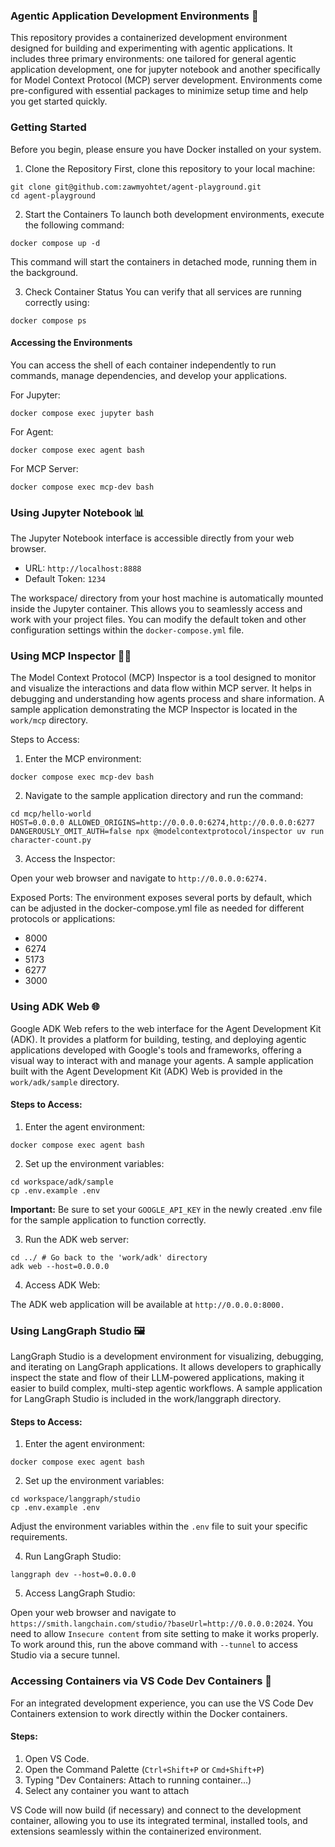 ### Agentic Application Development Environments 🚀

This repository provides a containerized development environment designed for building and experimenting with agentic applications. It includes three primary environments: one tailored for general agentic application development, one for jupyter notebook and another specifically for Model Context Protocol (MCP) server development. Environments come pre-configured with essential packages to minimize setup time and help you get started quickly.

### Getting Started

Before you begin, please ensure you have Docker installed on your system.

1. Clone the Repository
First, clone this repository to your local machine:

```
git clone git@github.com:zawmyohtet/agent-playground.git
cd agent-playground
```

2. Start the Containers
To launch both development environments, execute the following command:

```
docker compose up -d
```

This command will start the containers in detached mode, running them in the background.

3. Check Container Status
You can verify that all services are running correctly using:

```
docker compose ps
```

#### Accessing the Environments

You can access the shell of each container independently to run commands, manage dependencies, and develop your applications.

For Jupyter:
```
docker compose exec jupyter bash
```

For Agent:
```
docker compose exec agent bash
```

For MCP Server:
```
docker compose exec mcp-dev bash
```

### Using Jupyter Notebook 📊

The Jupyter Notebook interface is accessible directly from your web browser.

- URL: `http://localhost:8888`
- Default Token: `1234`

The workspace/ directory from your host machine is automatically mounted inside the Jupyter container. This allows you to seamlessly access and work with your project files. You can modify the default token and other configuration settings within the `docker-compose.yml` file.

### Using MCP Inspector 🕵️‍♀️

The Model Context Protocol (MCP) Inspector is a tool designed to monitor and visualize the interactions and data flow within MCP server. It helps in debugging and understanding how agents process and share information. A sample application demonstrating the MCP Inspector is located in the `work/mcp` directory.

Steps to Access:
1. Enter the MCP environment:

```
docker compose exec mcp-dev bash
```

2. Navigate to the sample application directory and run the command:

```
cd mcp/hello-world
HOST=0.0.0.0 ALLOWED_ORIGINS=http://0.0.0.0:6274,http://0.0.0.0:6277 DANGEROUSLY_OMIT_AUTH=false npx @modelcontextprotocol/inspector uv run character-count.py
```

3. Access the Inspector:

Open your web browser and navigate to `http://0.0.0.0:6274.`

Exposed Ports:
The environment exposes several ports by default, which can be adjusted in the docker-compose.yml file as needed for different protocols or applications:

- 8000
- 6274
- 5173
- 6277
- 3000

### Using ADK Web 🌐

Google ADK Web refers to the web interface for the Agent Development Kit (ADK). It provides a platform for building, testing, and deploying agentic applications developed with Google's tools and frameworks, offering a visual way to interact with and manage your agents. A sample application built with the Agent Development Kit (ADK) Web is provided in the `work/adk/sample` directory.

#### Steps to Access:
1. Enter the agent environment:

```
docker compose exec agent bash
```

2. Set up the environment variables:

```
cd workspace/adk/sample
cp .env.example .env
```

**Important:** Be sure to set your `GOOGLE_API_KEY` in the newly created .env file for the sample application to function correctly.

3. Run the ADK web server:

```
cd ../ # Go back to the 'work/adk' directory
adk web --host=0.0.0.0
```

4. Access ADK Web:

The ADK web application will be available at `http://0.0.0.0:8000.`

### Using LangGraph Studio 🖼️
LangGraph Studio is a development environment for visualizing, debugging, and iterating on LangGraph applications. It allows developers to graphically inspect the state and flow of their LLM-powered applications, making it easier to build complex, multi-step agentic workflows. A sample application for LangGraph Studio is included in the work/langgraph directory.

#### Steps to Access:
1. Enter the agent environment:

```
docker compose exec agent bash
```

2. Set up the environment variables:

```
cd workspace/langgraph/studio
cp .env.example .env
```

Adjust the environment variables within the `.env` file to suit your specific requirements.

4. Run LangGraph Studio:

```
langgraph dev --host=0.0.0.0
```

5. Access LangGraph Studio:

Open your web browser and navigate to `https://smith.langchain.com/studio/?baseUrl=http://0.0.0.0:2024`. You need to allow `Insecure content` from site setting to make it works properly. To work around this, run the above command with `--tunnel` to access Studio via a secure tunnel.

### Accessing Containers via VS Code Dev Containers 🚀

For an integrated development experience, you can use the VS Code Dev Containers extension to work directly within the Docker containers.

#### Steps:

1. Open VS Code.
2. Open the Command Palette (`Ctrl+Shift+P` or `Cmd+Shift+P`)
3. Typing "Dev Containers: Attach to running container...)
4. Select any container you want to attach

VS Code will now build (if necessary) and connect to the development container, allowing you to use its integrated terminal, installed tools, and extensions seamlessly within the containerized environment.